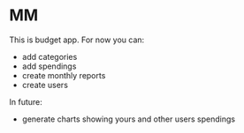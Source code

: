 # MM
This is budget app. 
For now you can:
- add categories 
- add spendings 
- create monthly reports
- create users

In future:
- generate charts showing yours and other users spendings
